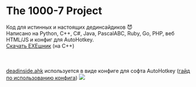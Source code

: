 # The 1000-7 Project
Код для истинных и настоящих дединсайдиков 😈<br>
Написано на Python, C++, C#, Java, PascalABC, Ruby, Go, PHP, веб HTML/JS и конфиг для AutoHotkey.<br>
<a href="https://github.com/itsyuni/1000-7/releases/tag/Release">Скачать EXEшник</a> (на C++)<br><br><br><br>
<a href="https://github.com/itsyuni/1000-7/blob/main/deadinside.ahk">deadinside.ahk</a> используется в виде конфиге для софта AutoHotkey (<a href="https://youtu.be/lf2mAzfbq9Y?t=65">гайд по использованию конфига</a>)
<img src="https://memepedia.ru/wp-content/uploads/2019/08/ded-insayd-5-768x768.jpg">
